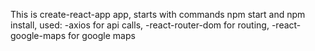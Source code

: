 This is create-react-app app, starts with commands npm start and npm install,
used:
  -axios for api calls,
  -react-router-dom for routing,
  -react-google-maps for google maps
  
